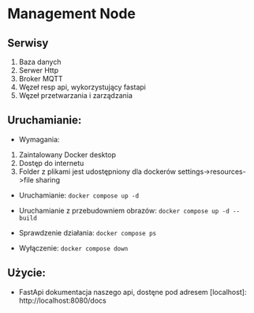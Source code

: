 # Management Node

## Serwisy
1. Baza danych
2. Serwer Http
3. Broker MQTT
4. Węzeł resp api, wykorzystujący fastapi 
5. Węzeł przetwarzania i zarządzania

## Uruchamianie:
* Wymagania: 
1. Zaintalowany Docker desktop 
2. Dostęp do internetu
3. Folder z plikami jest udostępniony dla dockerów settings->resources->file sharing

* Uruchamianie:
	```docker compose up -d```
	

* Uruchamianie z przebudowniem obrazów:
	```docker compose up -d --build```

* Sprawdzenie działania:
	```docker compose ps```

* Wyłączenie:
	```docker compose down```
	
## Użycie:
* FastApi dokumentacja naszego api, dostęne pod adresem [localhost]: http://localhost:8080/docs


